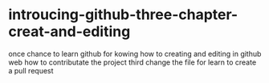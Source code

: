 # introucing-github-three-chapter-creat-and-editing
once chance to learn github for kowing how to creating and editing in github web
how to contributate the project
third change the file for learn to create a pull request
